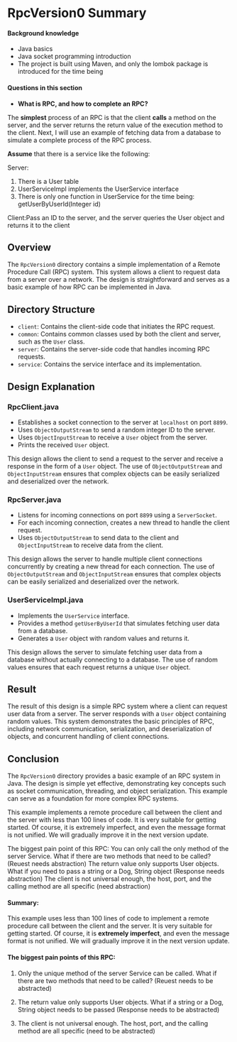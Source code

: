 # RpcVersion0 Summary

#### **Background knowledge**

- Java basics
- Java socket programming introduction
- The project is built using Maven, and only the lombok package is introduced for the time being

#### Questions in this section

- **What is RPC, and how to complete an RPC?**

The **simplest** process of an RPC is that the client **calls** a method on the server, and the server returns the return value of the execution method to the client. Next, I will use an example of fetching data from a database to simulate a complete process of the RPC process.

**Assume** that there is a service like the following:

Server:

1. There is a User table
2. UserServiceImpl implements the UserService interface
3. There is only one function in UserService for the time being: getUserByUserId(Integer id)

Client:Pass an ID to the server, and the server queries the User object and returns it to the client

## Overview
The `RpcVersion0` directory contains a simple implementation of a Remote Procedure Call (RPC) system. This system allows a client to request data from a server over a network. The design is straightforward and serves as a basic example of how RPC can be implemented in Java.

## Directory Structure
- `client`: Contains the client-side code that initiates the RPC request.
- `common`: Contains common classes used by both the client and server, such as the `User` class.
- `server`: Contains the server-side code that handles incoming RPC requests.
- `service`: Contains the service interface and its implementation.

## Design Explanation

### RpcClient.java
- Establishes a socket connection to the server at `localhost` on port `8899`.
- Uses `ObjectOutputStream` to send a random integer ID to the server.
- Uses `ObjectInputStream` to receive a `User` object from the server.
- Prints the received `User` object.

This design allows the client to send a request to the server and receive a response in the form of a `User` object. The use of `ObjectOutputStream` and `ObjectInputStream` ensures that complex objects can be easily serialized and deserialized over the network.

### RpcServer.java
- Listens for incoming connections on port `8899` using a `ServerSocket`.
- For each incoming connection, creates a new thread to handle the client request.
- Uses `ObjectOutputStream` to send data to the client and `ObjectInputStream` to receive data from the client.

This design allows the server to handle multiple client connections concurrently by creating a new thread for each connection. The use of `ObjectOutputStream` and `ObjectInputStream` ensures that complex objects can be easily serialized and deserialized over the network.

### UserServiceImpl.java
- Implements the `UserService` interface.
- Provides a method `getUserByUserId` that simulates fetching user data from a database.
- Generates a `User` object with random values and returns it.

This design allows the server to simulate fetching user data from a database without actually connecting to a database. The use of random values ensures that each request returns a unique `User` object.

## Result
The result of this design is a simple RPC system where a client can request user data from a server. The server responds with a `User` object containing random values. This system demonstrates the basic principles of RPC, including network communication, serialization, and deserialization of objects, and concurrent handling of client connections.

## Conclusion
The `RpcVersion0` directory provides a basic example of an RPC system in Java. The design is simple yet effective, demonstrating key concepts such as socket communication, threading, and object serialization. This example can serve as a foundation for more complex RPC systems.

This example implements a remote procedure call between the client and the server with less than 100 lines of code. It is very suitable for getting started. Of course, it is extremely imperfect, and even the message format is not unified. We will gradually improve it in the next version update.

The biggest pain point of this RPC:
You can only call the only method of the server Service. What if there are two methods that need to be called? (Reuest needs abstraction)
The return value only supports User objects. What if you need to pass a string or a Dog, String object (Response needs abstraction)
The client is not universal enough, the host, port, and the calling method are all specific (need abstraction)
#### Summary:

This example uses less than 100 lines of code to implement a remote procedure call between the client and the server. It is very suitable for getting started. Of course, it is **extremely imperfect**, and even the message format is not unified. We will gradually improve it in the next version update.

#### The biggest pain points of this RPC:

1. Only the unique method of the server Service can be called. What if there are two methods that need to be called? (Reuest needs to be abstracted)

2. The return value only supports User objects. What if a string or a Dog, String object needs to be passed (Response needs to be abstracted)

3. The client is not universal enough. The host, port, and the calling method are all specific (need to be abstracted)